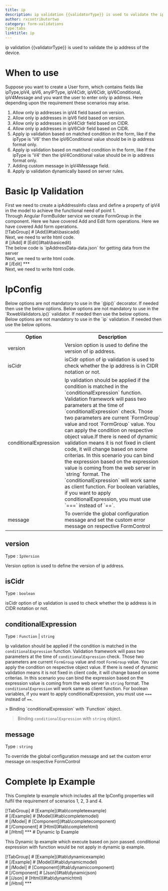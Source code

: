 ```yaml
---
title: ip
description: ip validation {{validatorType}} is used to validate the ip address of the device.
author: rxcontributortwo
category: form-validations
type:tabs
linktitle: ip
---
```


<div class="title-bar"><p>ip validation {{validatorType}} is used to validate the ip address of the device.</p></div>

# When to use
Suppose you want to create a User form, which contains fields like ipType,ipV4, ipV6, anyIPType, ipV4Cidr, ipV6Cidr, ipV6Conditional, ipV4Message and you want the user to enter only ip address. Here depending upon the requirement these scenarios may arise.

<ol class='showHideElement'>
	<li>Allow only ip addresses in ipV4 field based on version.</li>
    <li>Allow only ip addresses in ipV6 field based on version.</li>
    <li>Allow only ip addresses in ipV4Cidr field based on CIDR.</li>
    <li>Allow only ip addresses in ipV6Cidr field based on CIDR.</li>
	<li>Apply ip validation based on matched condition in the form, like if the ipType is 'V6' then the ipV6Conditional value should be in ip address format only.</li>
		<li>Apply ip validation based on matched condition in the form, like if the ipType is 'V4' then the ipV4Conditional value should be in ip address format only.</li>
	<li>Adding custom message in ipV4Message field.</li>
	<data-scope scope="['decorator','validator']">
		<li>Apply ip validation dynamically based on server rules. </li>
	</data-scope>
</ol>

# Basic Ip Validation

<data-scope scope="['decorator','template-driven-directives','template-driven-decorators']">
First we need to create a ipAddressInfo class and define a property of ipV4 in the model to achieve the functional need of point 1.
<div component="app-code" key="ip-add-model"></div> 
</data-scope>
Through Angular FormBuilder service we create FormGroup in the component.
<data-scope scope="['decorator']">
Here we have covered Add and Edit form operations. 
</data-scope>

<data-scope scope="['validator','template-driven-directives','template-driven-decorators']">
Here we have covered Add form operations. 
</data-scope>


<data-scope scope="['decorator']">
<div component="app-tabs" key="basic-operations"></div>
[!TabGroup]
# [Add](#tab\basicadd)
<div component="app-code" key="ip-add-component"></div> 
Next, we need to write html code.
<div component="app-code" key="ip-add-html"></div> 
<div component="app-example-runner" ref-component="app-ip-add"></div>
# [/Add]
# [Edit](#tab\basicedit)
<div component="app-code" key="ip-edit-component"></div> 
The below code is `ipAddressData-data.json` for getting data from the server
<div component="app-code" key="ip-edit-json"></div> 
Next, we need to write html code.
<div component="app-code" key="ip-edit-html"></div> 
<div component="app-example-runner" ref-component="app-ip-edit"></div>
# [/Edit]
***
</data-scope>

<data-scope scope="['validator','template-driven-directives','template-driven-decorators']">
<div component="app-code" key="ip-add-component"></div> 
Next, we need to write html code.
<div component="app-code" key="ip-add-html"></div> 
<div component="app-example-runner" ref-component="app-ip-add"></div>
</data-scope>

# IpConfig
<data-scope scope="['decorator']">
Below options are not mandatory to use in the `@ip()` decorator. If needed then use the below options.
</data-scope>
<data-scope scope="['validator']">
Below options are not mandatory to use in the `RxwebValidators.ip()` validator. If needed then use the below options.
</data-scope>
<data-scope scope="['template-driven-directives','template-driven-decorators']">
Below options are not mandatory to use in the `ip` validation. If needed then use the below options.
</data-scope>

<table class="table table-bordered table-striped showHideElement">
<tr><th>Option</th><th>Description</th></tr>
<tr><td><a (click)='scrollTo("#version")' title="version">version</a></td><td>Version option is used to define the version of ip address.</td></tr>
<tr><td><a (click)='scrollTo("#isCidr")' title="isCidr">isCidr</a></td><td>isCidr option of ip validation is used to check whether the ip address is in CIDR notation or not.</td></tr>
<tr><td><a (click)='scrollTo("#conditionalExpression")' title="conditionalExpression">conditionalExpression</a></td><td>Ip validation should be applied if the condition is matched in the `conditionalExpression` function. Validation framework will pass two parameters at the time of `conditionalExpression` check. Those two parameters are current `FormGroup` value and root `FormGroup` value. You can apply the condition on respective object value.If there is need of dynamic validation means it is not fixed in client code, it will change based on some criterias. In this scenario you can bind the expression based on the expression value is coming from the web server in `string` format. The `conditionalExpression` will work same as client function. For boolean variables, if you want to apply conditionalExpression, you must use `===` instead of `==`.</td></tr>
<tr><td><a (click)='scrollTo("#message")' title="message">message</a></td><td>To override the global configuration message and set the custom error message on respective FormControl</td></tr>
</table>

## version
Type : `IpVersion`

Version option is used to define the version of ip address.

<div component="app-code" key="ip-versionExample-model"></div> 
<div component="app-example-runner" ref-component="app-ip-version" title="ip {{validatorType}} with version" key="version"></div>

## isCidr
Type : `boolean`

isCidr option of ip validation is used to check whether the ip address is in CIDR notation or not.

<div component="app-code" key="ip-isCidrExample-model"></div> 
<div component="app-example-runner" ref-component="app-ip-isCidr" title="ip {{validatorType}} with isCidr" key="isCidr"></div>

## conditionalExpression 
Type :  `Function`  |  `string` 

Ip validation should be applied if the condition is matched in the `conditionalExpression` function. Validation framework will pass two parameters at the time of `conditionalExpression` check. Those two parameters are current `FormGroup` value and root `FormGroup` value. You can apply the condition on respective object value.
If there is need of dynamic validation means it is not fixed in client code, it will change based on some criterias. In this scenario you can bind the expression based on the expression value is coming from the web server in `string` format. The `conditionalExpression` will work same as client function. For boolean variables, if you want to apply conditionalExpression, you must use `===` instead of `==`.

<data-scope scope="['validator','decorator']">
> Binding `conditionalExpression` with `Function` object.
<div component="app-code" key="ip-conditionalExpressionExampleFunction-model"></div> 
</data-scope>

> Binding `conditionalExpression` with `string` object.
<div component="app-code" key="ip-conditionalExpressionExampleString-model"></div> 

<div component="app-example-runner" ref-component="app-ip-conditionalExpression" title="ip {{validatorType}} with conditionalExpression" key="conditionalExpression"></div>

## message 
Type :  `string` 

To override the global configuration message and set the custom error message on respective FormControl

<div component="app-code" key="ip-messageExample-model"></div> 
<div component="app-example-runner" ref-component="app-ip-message" title="ip {{validatorType}} with message" key="message"></div>

# Complete Ip Example

This Complete Ip example which includes all the IpConfig properties will fulfil the requirement of scenarios 1, 2, 3 and 4.

<div component="app-tabs" key="complete"></div>
[!TabGroup]
# [Example](#tab\completeexample)
<div component="app-example-runner" ref-component="app-ip-complete"></div>
# [/Example]
<data-scope scope="['decorator','template-driven-directives','template-driven-decorators']">
# [Model](#tab\completemodel)
<div component="app-code" key="ip-complete-model"></div> 
# [/Model]
</data-scope>
# [Component](#tab\completecomponent)
<div component="app-code" key="ip-complete-component"></div> 
# [/Component]
# [Html](#tab\completehtml)
<div component="app-code" key="ip-complete-html"></div> 
# [/Html]
***

<data-scope scope="['decorator','validator']">
# Dynamic Ip Example

This Dynamic Ip example which execute based on json passed. conditional expression with function would be not apply in dynamic ip example. 

<div component="app-tabs" key="dynamic"></div>
[!TabGroup]
# [Example](#tab\dynamicexample)
<div component="app-example-runner" ref-component="app-ip-dynamic"></div>
# [/Example]
<data-scope scope="['decorator']">
# [Model](#tab\dynamicmodel)
<div component="app-code" key="ip-dynamic-model"></div>
# [/Model]
</data-scope>
# [Component](#tab\dynamiccomponent)
<div component="app-code" key="ip-dynamic-component"></div>
# [/Component]
# [Json](#tab\dynamicjson)
<div component="app-code" key="ip-dynamic-json"></div>
# [/Json]
# [Html](#tab\dynamichtml)
<div component="app-code" key="ip-dynamic-html"></div> 
# [/Html]
***
</data-scope>
